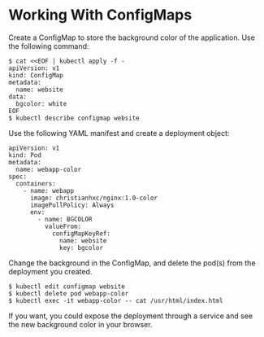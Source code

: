 # Working With ConfigMaps

Create a ConfigMap to store the background color of the application. Use the following command:

```
$ cat <<EOF | kubectl apply -f -
apiVersion: v1
kind: ConfigMap
metadata:
  name: website
data:
  bgcolor: white
EOF
$ kubectl describe configmap website
```

Use the following YAML manifest and create a deployment object:

```
apiVersion: v1
kind: Pod
metadata:
  name: webapp-color
spec:
  containers:
    - name: webapp
      image: christianhxc/nginx:1.0-color
      imagePullPolicy: Always
      env:
        - name: BGCOLOR
          valueFrom:
            configMapKeyRef:
              name: website
              key: bgcolor
```

Change the background in the ConfigMap, and delete the pod(s) from the deployment you created.

```
$ kubectl edit configmap website
$ kubectl delete pod webapp-color
$ kubectl exec -it webapp-color -- cat /usr/html/index.html
```

If you want, you could expose the deployment through a service and see the new background color in your browser.
